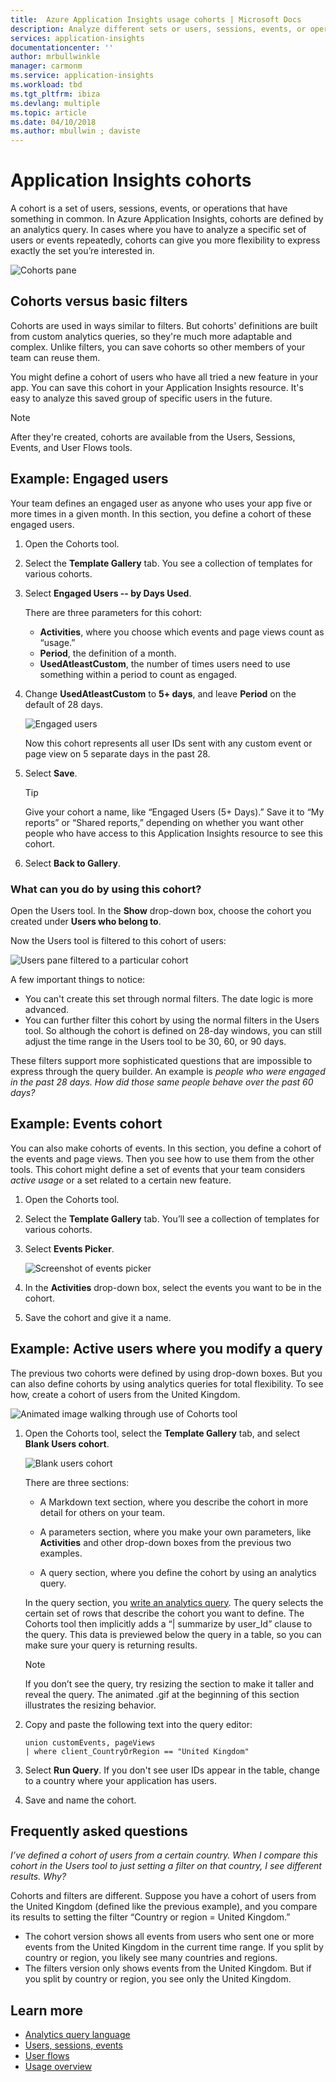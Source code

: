 ```yaml
---
title:  Azure Application Insights usage cohorts | Microsoft Docs
description: Analyze different sets or users, sessions, events, or operations that have something in common
services: application-insights
documentationcenter: ''
author: mrbullwinkle
manager: carmonm
ms.service: application-insights
ms.workload: tbd
ms.tgt_pltfrm: ibiza
ms.devlang: multiple
ms.topic: article
ms.date: 04/10/2018
ms.author: mbullwin ; daviste
---
```


# Application Insights cohorts

A cohort is a set of users, sessions, events, or operations that have something in common. In Azure Application Insights, cohorts are defined by an analytics query. In cases where you have to analyze a specific set of users or events repeatedly, cohorts can give you more flexibility to express exactly the set you’re interested in.

![Cohorts pane](.\media\app-insights-usage-cohorts\001.png)

## Cohorts versus basic filters

Cohorts are used in ways similar to filters. But cohorts' definitions are built from custom analytics queries, so they're much more adaptable and complex. Unlike filters, you can save cohorts so other members of your team can reuse them.

You might define a cohort of users who have all tried a new feature in your app. You can save this cohort in your Application Insights resource. It's easy to analyze this saved group of specific users in the future.

> [!NOTE]
> After they're created, cohorts are available from the Users, Sessions, Events, and User Flows tools.

## Example: Engaged users

Your team defines an engaged user as anyone who uses your app five or more times in a given month. In this section, you define a cohort of these engaged users.

1. Open the Cohorts tool.

2. Select the **Template Gallery** tab. You see a collection of templates for various cohorts.

3. Select **Engaged Users -- by Days Used**.

    There are three parameters for this cohort:
    * **Activities**, where you choose which events and page views count as “usage.”
    * **Period**, the definition of a month.
    * **UsedAtleastCustom**, the number of times users need to use something within a period to count as engaged.

4. Change **UsedAtleastCustom** to **5+ days**, and leave **Period** on the default of 28 days.

    ![Engaged users](.\media\app-insights-usage-cohorts\003.png)

    Now this cohort represents all user IDs sent with any custom event or page view on 5 separate days in the past 28.

5. Select **Save**.

   > [!TIP]
   >  Give your cohort a name, like “Engaged Users (5+ Days).” Save it to “My reports” or “Shared reports,” depending on whether you want other people who have access to this Application Insights resource to see this cohort.

6. Select **Back to Gallery**.

### What can you do by using this cohort?

Open the Users tool. In the **Show** drop-down box, choose the cohort you created under **Users who belong to**.

Now the Users tool is filtered to this cohort of users:

![Users pane filtered to a particular cohort](.\media\app-insights-usage-cohorts\004.png)

A few important things to notice:
* You can't create this set through normal filters. The date logic is more advanced.
* You can further filter this cohort by using the normal filters in the Users tool. So although the cohort is defined on 28-day windows, you can still adjust the time range in the Users tool to be 30, 60, or 90 days.

These filters support more sophisticated questions that are impossible to express through the query builder. An example is _people who were engaged in the past 28 days. How did those same people behave over the past 60 days?_

## Example: Events cohort

You can also make cohorts of events. In this section, you define a cohort of the events and page views. Then you see how to use them from the other tools. This cohort might define a set of events that your team considers _active usage_ or a set related to a certain new feature.

1. Open the Cohorts tool.

2. Select the **Template Gallery** tab. You’ll see a collection of templates for various cohorts.

3. Select **Events Picker**.

    ![Screenshot of events picker](.\media\app-insights-usage-cohorts\006.png)

4. In the **Activities** drop-down box, select the events you want to be in the cohort.

5. Save the cohort and give it a name.

## Example: Active users where you modify a query

The previous two cohorts were defined by using drop-down boxes. But you can also define cohorts by using analytics queries for total flexibility. To see how, create a cohort of users from the United Kingdom.

![Animated image walking through use of Cohorts tool](.\media\app-insights-usage-cohorts\cohorts0001.gif)

1. Open the Cohorts tool, select the **Template Gallery** tab, and select **Blank Users cohort**.

    ![Blank users cohort](.\media\app-insights-usage-cohorts\001.png)

    There are three sections:
    * A Markdown text section, where you describe the cohort in more detail for others on your team.

    * A parameters section, where you make your own parameters, like **Activities** and other drop-down boxes from the previous two examples.

    * A query section, where you define the cohort by using an analytics query.

    In the query section, you [write an analytics query](https://docs.loganalytics.io/index). The query selects the certain set of rows that describe the cohort you want to define. The Cohorts tool then implicitly adds a “| summarize by user_Id” clause to the query. This data is previewed below the query in a table, so you can make sure your query is returning results.

    > [!NOTE]
    > If you don’t see the query, try resizing the section to make it taller and reveal the query. The animated .gif at the beginning of this section illustrates the resizing behavior.

2. Copy and paste the following text into the query editor:

    ```KQL
    union customEvents, pageViews
    | where client_CountryOrRegion == "United Kingdom"
    ```

3. Select **Run Query**. If you don't see user IDs appear in the table, change to a country where your application has users.

4. Save and name the cohort.

## Frequently asked questions

_I’ve defined a cohort of users from a certain country. When I compare this cohort in the Users tool to just setting a filter on that country, I see different results. Why?_

Cohorts and filters are different. Suppose you have a cohort of users from the United Kingdom (defined like the previous example), and you compare its results to setting the filter “Country or region = United Kingdom.”

* The cohort version shows all events from users who sent one or more events from the United Kingdom in the current time range. If you split by country or region, you likely see many countries and regions.
* The filters version only shows events from the United Kingdom. But if you split by country or region, you see only the United Kingdom.

## Learn more
- [Analytics query language](https://go.microsoft.com/fwlink/?linkid=856587)
- [Users, sessions, events](app-insights-usage-segmentation.md)
- [User flows](app-insights-usage-flows.md)
- [Usage overview](app-insights-usage-overview.md)